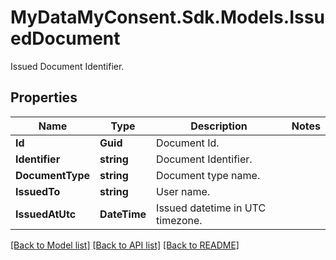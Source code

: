 # MyDataMyConsent.Sdk.Models.IssuedDocument
Issued Document Identifier.

## Properties

Name | Type | Description | Notes
------------ | ------------- | ------------- | -------------
**Id** | **Guid** | Document Id. | 
**Identifier** | **string** | Document Identifier. | 
**DocumentType** | **string** | Document type name. | 
**IssuedTo** | **string** | User name. | 
**IssuedAtUtc** | **DateTime** | Issued datetime in UTC timezone. | 

[[Back to Model list]](../README.md#documentation-for-models) [[Back to API list]](../README.md#documentation-for-api-endpoints) [[Back to README]](../README.md)

